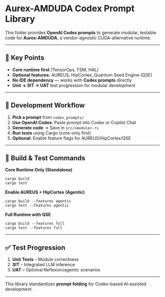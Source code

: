 # Aurex-AMDUDA Codex Prompt Library

This folder provides **OpenAI Codex prompts** to generate modular, testable code for **Aurex-AMDUDA**, a vendor-agnostic CUDA-alternative runtime.

---

## 🎯 Key Points

- **Core runtime first** (TensorOps, FSM, HAL)  
- **Optional features:** AUREUS, HipCortex, Quantum Seed Engine (QSE)  
- **No IDE dependency** — works with **Codex prompts** directly  
- **Unit → SIT → UAT** test progression for modular development  

---

## 🚀 Development Workflow

1. **Pick a prompt** from `codex_prompts/`  
2. **Use OpenAI Codex**: Paste prompt into Codex or Copilot Chat  
3. **Generate code** → Save in `src/<module>.rs`  
4. **Run tests** using Cargo (core-only first)  
5. **Optional:** Enable feature flags for AUREUS/HipCortex/QSE

---

## 🔧 Build & Test Commands

**Core Runtime Only (Standalone)**

```
cargo build
cargo test
```

**Enable AUREUS + HipCortex (Agentic)**

```
cargo build --features agentic
cargo test --features agentic
```

**Full Runtime with QSE**

```
cargo build --features full
cargo test --features full
```

---

## ✅ Test Progression

1. **Unit Tests** – Module correctness  
2. **SIT** – Integrated LLM inference  
3. **UAT** – Optional Reflexion/agentic scenarios

---

This library standardizes **prompt folding** for Codex-based AI‑assisted development.

